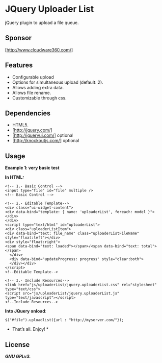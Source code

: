 JQuery Uploader List
====================

 jQuery plugin to upload a file queue.

Sponsor
-------

[http://www.cloudware360.com/]

Features
--------

 - Configurable upload
 - Options for simultaneous upload (default: 2).
 - Allows adding extra data.
 - Allows file rename.
 - Customizable through css.

Dependencies
------------

 * HTML5. 
 * [http://jquery.com/]   
 * [http://jqueryui.com/]	optional
 * [http://knockoutjs.com/]	optional

Usage
-----

**Example 1: very basic test**

**In HTML:**

    <!-- 1.- Basic Control -->
    <input type="file" id="file" multiple />
    <!-- Basic Control -->
    
    <!-- 2.- Editable Template-->
    <div class="ui-widget-content">
    <div data-bind="template: { name: 'uploaderList', foreach: model }"></div>
    </div>
    <script type="text/html" id="uploaderList">   
    <div class="uploaderListItem">
    <div data-bind="text: file_name" class="uploaderListFileName" style="float:left"></div>
    <div style="float:right">
    <span data-bind="text: loaded"></span>/<span data-bind="text: total"></span>
      </div>
      <div data-bind="updateProgress: progress" style="clear:both">  
      </div></div>
    </script>
    <!--Editable Template-->
    
    <!-- 3.- Include Resources-->
    <link href="js/uploaderList/jquery.uploaderList.css" rel="stylesheet" type="text/css">
    <script src="js/uploaderList/jquery.uploaderList.js" type="text/javascript"></script>
    <!--Include Resources-->

**Into JQuery onload:**

 

    $("#file").uploadlist({url : "http://myserver.com/"});

* That’s all. Enjoy! *

License
-------

***GNU GPLv3.***


